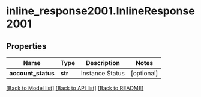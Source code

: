# inline_response2001.InlineResponse2001

## Properties
Name | Type | Description | Notes
------------ | ------------- | ------------- | -------------
**account_status** | **str** | Instance Status | [optional] 

[[Back to Model list]](../README.md#documentation-for-models) [[Back to API list]](../README.md#documentation-for-api-endpoints) [[Back to README]](../README.md)


